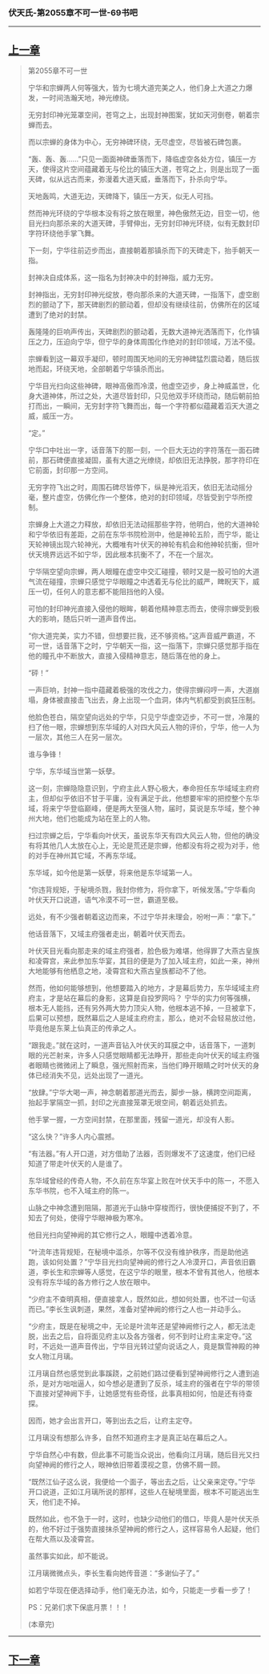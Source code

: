 ### 伏天氏-第2055章不可一世-69书吧

--------
[上一章](./d264c245423183c7ae4dc107e168db7b.md)
--------


>
>
>
>第2055章不可一世
>
>宁华和宗蝉两人何等强大，皆为七境大道完美之人，他们身上大道之力爆发，一时间浩瀚天地，神光缭绕。
>
>无穷封印神光笼罩空间，苍穹之上，出现封神图案，犹如天河倒卷，朝着宗蝉而去。
>
>而以宗蝉的身体为中心，无穷神碑环绕，无尽虚空，尽皆被石碑包裹。
>
>“轰、轰、轰……”只见一面面神碑垂落而下，降临虚空各处方位，镇压一方天，使得这片空间蕴藏着无与伦比的镇压大道，苍穹之上，则是出现了一面天碑，似从远古而来，弥漫着大道天威，垂落而下，扑杀向宁华。
>
>天地轰鸣，大道无边，天碑降下，镇压一方天，似无人可挡。
>
>然而神光环绕的宁华根本没有将之放在眼里，神色傲然无边，目空一切，他目光扫向那杀来的大道天碑，手臂伸出，无穷封印神光环绕，似有无数封印字符环绕他手掌飞舞。
>
>下一刻，宁华往前迈步而出，直接朝着那镇杀而下的天碑走下，抬手朝天一指。
>
>封神决自成体系，这一指名为封神决中的封神指，威力无穷。
>
>封神指出，无穷封印神光绽放，卷向那杀来的大道天碑，一指落下，虚空剧烈的颤动了下，那天碑剧烈的颤动着，但却没有继续往前，仿佛所在的区域遭到了绝对的封禁。
>
>轰隆隆的巨响声传出，天碑剧烈的颤动着，无数大道神光洒落而下，化作镇压之力，压迫向宁华，但宁华的身体周围化作绝对的封印领域，万法不侵。
>
>宗蝉看到这一幕双手凝印，顿时周围天地间的无穷神碑猛烈震动着，随后拔地而起，环绕天地，全部朝着宁华镇杀而出。
>
>宁华目光扫向这些神碑，眼神高傲而冷漠，他虚空迈步，身上神威盖世，化身大道神体，所过之处，大道尽皆封印，只见他双手环绕而动，随后朝前拍打而出，一瞬间，无穷封字符飞舞而出，每一个字符都似蕴藏着滔天大道之威，威压一方。
>
>“定。”
>
>宁华口中吐出一字，话音落下的那一刻，一个巨大无边的字符落在一面石碑前，那石碑便直接凝固，虽有大道之光缭绕，却依旧无法挣脱，那字符印在它前面，封印那一方空间。
>
>无穷字符飞出之时，周围石碑尽皆停下，纵是神光滔天，依旧无法动摇分毫，整片虚空，仿佛化作一个整体，绝对的封印领域，尽皆受到宁华所控制。
>
>宗蝉身上大道之力释放，却依旧无法动摇那些字符，他明白，他的大道神轮和宁华依旧有差距，之前在东华书院检测中，他是神轮五阶，而宁华，能让天轮神镜出现六轮神光，大概唯有叶伏天的神轮有机会和他神轮抗衡，但叶伏天境界远远不如宁华，因此根本抗衡不了，不在一个层次。
>
>宁华隔空望向宗蝉，两人眼瞳在虚空中交汇碰撞，顿时又是一股可怕的大道气流在碰撞，宗蝉只感觉宁华眼瞳之中透着无与伦比的威严，睥睨天下，威压一切，任何人的意志都不能阻挡他的入侵。
>
>可怕的封印神光直接入侵他的眼眸，朝着他精神意志而去，使得宗蝉受到极大的影响，随后只听一道声音传出。
>
>“你大道完美，实力不错，但想要拦我，还不够资格。”这声音威严霸道，不可一世，话音落下之时，宁华朝天一指，这一指落下，宗蝉只感觉那手指在他的瞳孔中不断放大，直接入侵精神意志，随后落在他的身上。
>
>“砰！”
>
>一声巨响，封神一指中蕴藏着极强的攻伐之力，使得宗蝉闷哼一声，大道崩塌，身体被直接击飞出去，身上出现一个血洞，体内气机都受到疯狂压制。
>
>他脸色苍白，隔空望向远处的宁华，只见宁华虚空迈步，不可一世，冷蔑的扫了他一眼，宗蝉想到东华域的人对四大风云人物的评价，宁华，他一人为一层次，其他三人在另一层次。
>
>谁与争锋！
>
>宁华，东华域当世第一妖孽。
>
>这一刻，宗蝉隐隐意识到，宁府主此人野心极大，奉命担任东华域域主府府主，但却似乎依旧不甘于平庸，没有满足于此，他想要牢牢的把控整个东华域，将来宁华登临巅峰，便是两大至强人物，届时，莫说是东华域，整个神州大地，他们也能成为站在至上的人物。
>
>扫过宗蝉之后，宁华看向叶伏天，虽说东华天有四大风云人物，但他的确没有将其他几人太放在心上，无论是荒还是宗蝉，他都没有将之视为对手，他的对手在神州其它域，不再东华域。
>
>东华域，如今他是第一妖孽，将来他是东华域第一人。
>
>“你违背规矩，于秘境杀戮，我封你修为，将你拿下，听候发落。”宁华看向叶伏天开口说道，语气冷漠不可一世，霸道至极。
>
>远处，有不少强者朝着这边而来，不过宁华并未理会，吩咐一声：“拿下。”
>
>他话音落下，又域主府强者走出，朝着叶伏天而去。
>
>叶伏天目光看向那走来的域主府强者，脸色极为难堪，他得罪了大燕古皇族和凌霄宫，来此参加东华宴，其目的便是为了加入域主府，如此一来，神州大地能够有他栖息之地，凌霄宫和大燕古皇族都动不了他。
>
>然而，他如何能够想到，他想要踏入的地方，才是幕后势力，东华域域主府府主，才是站在幕后的身影，这算是自投罗网吗？
>宁华的实力何等强横，根本无人能挡，还有另外两大势力顶尖人物，他根本逃不掉，一旦被拿下，后果可以预想，既然幕后之人是域主府府主，那么，绝对不会轻易放过他，毕竟他是东莱上仙真正的传承之人。
>
>“跟我走。”就在这时，一道声音钻入叶伏天的耳膜之中，话音落下，一道刺眼的光芒射来，许多人只感觉眼睛都无法睁开，那些走向叶伏天的域主府强者眼睛也微微闭上了瞬息，强光照射而来，当他们睁开眼睛之时叶伏天的身体已经消失不见，远处出现了一道光。
>
>“放肆。”宁华大喝一声，神念朝着那道光而去，脚步一脉，横跨空间距离，抬起手掌隔空一抓，封印之光直接笼罩无垠空间，朝着远处抓去。
>
>他手掌一握，一方空间封禁，在那里面，残留一道光，却没有人影。
>
>“这么快？”许多人内心震撼。
>
>“有法器。”有人开口道，对方借助了法器，否则爆发不了这速度，他们已经知道了带走叶伏天的人是谁了。
>
>东华域曾经的传奇人物，不久前在东华宴上败在叶伏天手中的陈一，不愿入东华书院，也不入域主府的陈一。
>
>山脉之中神念遭到阻隔，那道光于山脉中穿梭而行，很快便捕捉不到了，不知去了何处，使得宁华眼神极为寒冷。
>
>他目光扫向望神阙的其它修行之人，眼瞳中透着冷意。
>
>“叶流年违背规矩，在秘境中滥杀，尔等不仅没有维护秩序，而是助他逃跑，该如何处置？”宁华目光扫向望神阙的修行之人冷漠开口，声音依旧霸道，李长生和宗蝉等人感觉，在这宁华的眼里，根本不曾有其他人，他根本没有将东华域的各方修行之人放在眼中。
>
>“少府主不查明真相，便直接拿人，既然如此，想如何处置，也不过一句话而已。”李长生讽刺道，果然，准备对望神阙的修行之人也一并动手么。
>
>“少府主，既是在秘境之中，无论是叶流年还是望神阙修行之人，都无法走脱，出去之后，自将面见府主以及各方强者，何不到时让府主来定夺。”这时，不远处一道声音传出，宁华目光转过望向说话之人，竟是飘雪神殿的神女人物江月璃。
>
>江月璃自然也感觉到此事蹊跷，之前她们路过便看到望神阙修行之人遭到追杀，是对方咄咄逼人，如今想必是遭到了反杀，域主府的强者在宁华的带领下直接对望神阙下手，让她感觉有些奇怪，此事真相如何，怕是还有待查探。
>
>因而，她才会出言开口，等到出去之后，让府主定夺。
>
>江月璃没有想那么许多，自然不知道府主才是真正站在幕后之人。
>
>宁华自然心中有数，但此事不可能当众说出，他看向江月璃，随后目光又扫向望神阙的修行之人，眼神依旧带着漠视之意，仿佛不屑一顾。
>
>“既然江仙子这么说，我便给一个面子，等出去之后，让父亲来定夺。”宁华开口说道，正如江月璃所说的那样，这些人在秘境里面，根本不可能逃出生天，他们走不掉。
>
>既然如此，也不急于一时，这时，也缺少动他们的借口，毕竟人是叶伏天杀的，他不好过于强势直接抹杀望神阙的修行之人，这样容易令人起疑，他们在帮大燕以及凌霄宫。
>
>虽然事实如此，却不能说。
>
>江月璃微微点头，李长生看向她传音道：“多谢仙子了。”
>
>如若宁华现在便选择动手，他们毫无办法，如今，只能走一步看一步了！
>
>PS：兄弟们求下保底月票！！！
>
>(本章完)
>
>

--------
[下一章](./cf6ad6a0efa7150cc8098cd0846d0524.md)
--------
